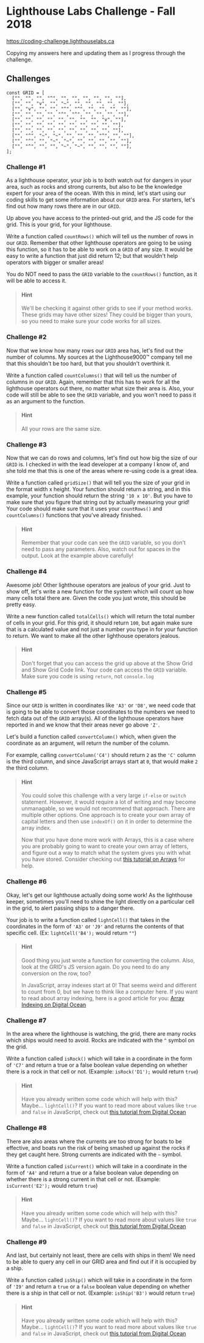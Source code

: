 # Lighthouse Labs Challenge - Fall 2018
https://coding-challenge.lighthouselabs.ca

Copying my answers here and updating them as I progress through the challenge.

## Challenges
```
const GRID = [
  ["", "", "", "^", "", "", "", "", "", ""],
  ["", "", "v", "", "~", "", "", "", "", ""],
  ["", "v", "", "", "^", "^", "", "", "", ""],
  ["", "", "", "", "^", "^", "", "", "", ""],
  ["", "", "", "", "", "", "", "", "v", ""],
  ["", "", "", "", "", "", "", "", "", ""],
  ["", "", "", "", "", "", "", "", "", ""],
  ["", "^", "~", "~", "", "", "", "^", "", ""],
  ["", "^", "", "~", "~", "", "", "", "", ""],
  ["", "^", "", "", "~", "~", "", "", "", ""],
];
```

### Challenge #1
As a lighthouse operator, your job is to both watch out for dangers in your area, such as rocks and strong currents, but also to be the knowledge expert for your area of the ocean. With this in mind, let's start using our coding skills to get some information about our `GRID` area. For starters, let's find out how many rows there are in our `GRID`.

Up above you have access to the printed-out grid, and the JS code for the grid. This is your grid, for your lighthouse.

Write a function called `countRows()` which will tell us the number of rows in our `GRID`. Remember that other lighthouse operators are going to be using this function, so it has to be able to work on a `GRID` of any size. It would be easy to write a function that just did return 12; but that wouldn't help operators with bigger or smaller areas!

You do NOT need to pass the `GRID` variable to the `countRows()` function, as it will be able to access it.

> #### Hint
> We'll be checking it against other grids to see if your method works. These grids may have other sizes! They could be bigger than yours, so you need to make sure your code works for all sizes.

### Challenge #2
Now that we know how many rows our `GRID` area has, let's find out the number of columns. My sources at the Lighthouse9000™ company tell me that this shouldn't be too hard, but that you shouldn't overthink it.

Write a function called `countColumns()` that will tell us the number of columns in our `GRID`. Again, remember that this has to work for all the lighthouse operators out there, no matter what size their area is. Also, your code will still be able to see the `GRID` variable, and you won't need to pass it as an argument to the function.

> #### Hint
> All your rows are the same size.

### Challenge #3
Now that we can do rows and columns, let's find out how big the size of our `GRID` is. I checked in with the lead developer at a company I know of, and she told me that this is one of the areas where re-using code is a great idea.

Write a function called `gridSize()` that will tell you the size of your grid in the format width x height. Your function should return a string, and in this example, your function should return the string `'10 x 10'`. But you have to make sure that you figure that string out by actually measuring your grid! Your code should make sure that it uses your `countRows()` and `countColumns()` functions that you've already finished.

> #### Hint
> Remember that your code can see the `GRID` variable, so you don't need to pass any parameters. Also, watch out for spaces in the output. Look at the example above carefully!

### Challenge #4
Awesome job! Other lighthouse operators are jealous of your grid. Just to show off, let's write a new function for the system which will count up how many cells total there are. Given the code you just wrote, this should be pretty easy.

Write a new function called `totalCells()` which will return the total number of cells in your grid. For this grid, it should return `100`, but again make sure that is a calculated value and not just a number you type in for your function to return. We want to make all the other lighthouse operators jealous.

> #### Hint
> Don't forget that you can access the grid up above at the Show Grid and Show Grid Code link. Your code can access the `GRID` variable. Make sure you code is using `return`, not `console.log`

### Challenge #5
Since our `GRID` is written in coordinates like `'A3'` or `'D8'`, we need code that is going to be able to convert those coordinates to the numbers we need to fetch data out of the `GRID` array(s). All of the lighthouse operators have reported in and we know that their areas never go above `'Z'`.

Let's build a function called `convertColumn()` which, when given the coordinate as an argument, will return the number of the column.

For example, calling `convertColumn('C4')` should return `2` as the `'C'` column is the third column, and since JavaScript arrays start at `0`, that would make `2` the third column.

> #### Hint
> You could solve this challenge with a very large `if-else` or `switch` statement. However, it would require a lot of writing and may become unmanagable, so we would not recommend that approach. There are multiple other options. One approach is to create your own array of capital letters and then use `indexOf()` on it in order to determine the array index.
>
> Now that you have done more work with Arrays, this is a case where you are probably going to want to create your own array of letters, and figure out a way to match what the system gives you with what you have stored. Consider checking out [this tutorial on Arrays](https://www.digitalocean.com/community/tutorial_series/working-with-arrays-in-javascript) for help.

### Challenge #6
Okay, let's get our lighthouse actually doing some work! As the lighthouse keeper, sometimes you'll need to shine the light directly on a particular cell in the grid, to alert passing ships to a danger there.

Your job is to write a function called `lightCell()` that takes in the coordinates in the form of `'A3'` or `'J9'` and returns the contents of that specific cell. (Ex: `lightCell('B4');` would return `""`)

> #### Hint
>Good thing you just wrote a function for converting the column. Also, look at the GRID's JS version again. Do you need to do any conversion on the row, too?
>
>In JavaScript, array indexes start at 0! That seems weird and different to count from 0, but we have to think like a computer here. If you want to read about array indexing, here is a good article for you: [Array Indexing on Digital Ocean](https://www.digitalocean.com/community/tutorials/understanding-arrays-in-javascript#indexing-arrays)

### Challenge #7
In the area where the lighthouse is watching, the grid, there are many rocks which ships would need to avoid. Rocks are indicated with the `^` symbol on the grid.

Write a function called `isRock()` which will take in a coordinate in the form of `'C7'` and return a true or a false boolean value depending on whether there is a rock in that cell or not. (Example: `isRock('D1');` would return `true`)

> #### Hint
> Have you already written some code which will help with this? Maybe... `lightCell()`?
> If you want to read more about values like `true` and `false` in JavaScript, check out [this tutorial from Digital Ocean](https://www.digitalocean.com/community/tutorials/understanding-data-types-in-javascript#booleans)

### Challenge #8
There are also areas where the currents are too strong for boats to be effective, and boats run the risk of being smashed up against the rocks if they get caught here. Strong currents are indicated with the `~` symbol.

Write a function called `isCurrent()` which will take in a coordinate in the form of `'A4'` and return a true or a false boolean value depending on whether there is a strong current in that cell or not. (Example: `isCurrent('E2');` would return `true`)

> #### Hint
> Have you already written some code which will help with this? Maybe... `lightCell()`?
> If you want to read more about values like `true` and `false` in JavaScript, check out [this tutorial from Digital Ocean](https://www.digitalocean.com/community/tutorials/understanding-data-types-in-javascript#booleans)

### Challenge #9
And last, but certainly not least, there are cells with ships in them! We need to be able to query any cell in our GRID area and find out if it is occupied by a ship.

Write a function called `isShip()` which will take in a coordinate in the form of `'I9'` and return a `true` or a `false` boolean value depending on whether there is a ship in that cell or not. (Example: `isShip('B3')` would return `true`)

> #### Hint
> Have you already written some code which will help with this? Maybe... `lightCell()`?
> If you want to read more about values like `true` and `false` in JavaScript, check out [this tutorial from Digital Ocean](https://www.digitalocean.com/community/tutorials/understanding-data-types-in-javascript#booleans)
